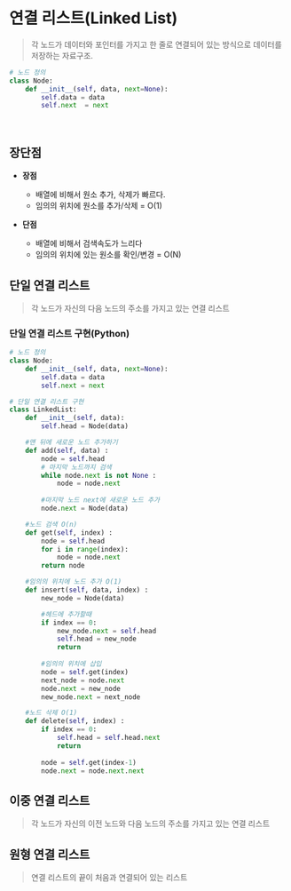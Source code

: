 # 연결 리스트(Linked List)
> 각 노드가 데이터와 포인터를 가지고 한 줄로 연결되어 있는 방식으로 데이터를 저장하는 자료구조.
```Python
# 노드 정의
class Node:
    def __init__(self, data, next=None):
        self.data = data
        self.next  = next
```
<br>

## 장단점
- **장점**
    - 배열에 비해서 원소 추가, 삭제가 빠르다.
    - 임의의 위치에 원소를 추가/삭제 = O(1)

- **단점**
    - 배열에 비해서 검색속도가 느리다
    - 임의의 위치에 있는 원소를 확인/변경 = O(N)


## 단일 연결 리스트
> 각 노드가 자신의 다음 노드의 주소를 가지고 있는 연결 리스트 

### 단일 연결 리스트 구현(Python)
```Python
# 노드 정의
class Node:
    def __init__(self, data, next=None):
        self.data = data
        self.next = next

# 단일 연결 리스트 구현
class LinkedList:
    def __init__(self, data):
        self.head = Node(data)

    #맨 뒤에 새로운 노드 추가하기
    def add(self, data) :
        node = self.head
        # 마지막 노드까지 검색
        while node.next is not None :
            node = node.next
        
        #마지막 노드 next에 새로운 노드 추가
        node.next = Node(data)

    #노드 검색 O(n)
    def get(self, index) :
        node = self.head
        for i in range(index):
            node = node.next
        return node

    #임의의 위치에 노드 추가 O(1)
    def insert(self, data, index) :
        new_node = Node(data)

        #헤드에 추가할때
        if index == 0:
            new_node.next = self.head
            self.head = new_node
            return
        
        #임의의 위치에 삽입
        node = self.get(index)
        next_node = node.next
        node.next = new_node
        new_node.next = next_node

    #노드 삭제 O(1)
    def delete(self, index) :
        if index == 0:
            self.head = self.head.next
            return
        
        node = self.get(index-1)
        node.next = node.next.next
```

## 이중 연결 리스트
> 각 노드가 자신의 이전 노드와 다음 노드의 주소를 가지고 있는 연결 리스트

## 원형 연결 리스트
> 연결 리스트의 끝이 처음과 연결되어 있는 리스트